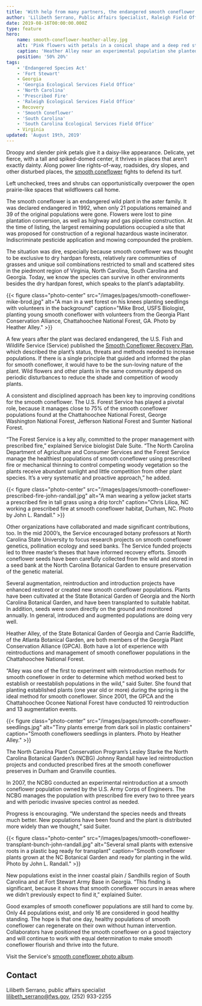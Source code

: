 ```yaml
---
title: 'With help from many partners, the endangered smooth coneflower fights to come back'
author: 'Lilibeth Serrano, Public Affairs Specialist, Raleigh Field Office'
date: 2019-08-16T00:00:00.000Z
type: feature
hero:
    name: smooth-coneflower-heather-alley.jpg
    alt: 'Pink flowers with petals in a conical shape and a deep red stigma.'
    caption: 'Heather Alley near an experimental population she planted for her master thesis. Photo courtesy of Heather Alley.'
    position: '50% 20%'
tags:
    - 'Endangered Species Act'
    - 'Fort Stewart'
    - Georgia
    - 'Georgia Ecological Services Field Office'
    - 'North Carolina'
    - 'Prescribed Fire'
    - 'Raleigh Ecological Services Field Office'
    - Recovery
    - 'Smooth Coneflower'
    - 'South Carolina'
    - 'South Carolina Ecological Services Field Office'
    - Virginia
updated: 'August 19th, 2019'
---
```


Droopy and slender pink petals give it a daisy-like appearance. Delicate, yet fierce, with a tall and spiked-domed center, it thrives in places that aren’t exactly dainty. Along power line rights-of-way, roadsides, dry slopes, and other disturbed places, the [smooth coneflower](https://ecos.fws.gov/ecp0/profile/speciesProfile?spcode=Q293) fights to defend its turf.

Left unchecked, trees and shrubs can opportunistically overpower the open prairie-like spaces that wildflowers call home.

The smooth coneflower is an endangered wild plant in the aster family. It was declared endangered in 1992, when only 21 populations remained and 39 of the original populations were gone. Flowers  were lost to pine plantation conversion, as well as highway and gas pipeline construction. At the time of listing, the largest remaining populations occupied a site that was proposed for construction of a regional hazardous waste incinerator. Indiscriminate pesticide application and mowing compounded the problem.

The situation was dire, especially because smooth coneflower was thought to be exclusive to dry hardpan forests, relatively rare communities of grasses and unique soil combinations restricted to small and scattered sites in the piedmont region of Virginia, North Carolina, South Carolina and Georgia. Today, we know the species can survive in other environments besides the dry hardpan forest, which speaks to the plant’s adaptability.

{{< figure class="photo-center" src="/images/pages/smooth-coneflower-mike-brod.jpg" alt="A man in a wet forest on his knees planting seedlings with volunteers in the background" caption="Mike Brod, USFS Biologist, planting young smooth coneflower with volunteers from the Georgia Plant Conservation Alliance, Chattahoochee National Forest, GA. Photo by Heather Alley." >}}

A few years after the plant was declared endangered, the U.S. Fish and Wildlife Service (Service) published the [Smooth Coneflower Recovery Plan](https://ecos.fws.gov/docs/recovery_plan/950418.pdf), which  described the plant’s status, threats and methods needed to increase populations. If there is a single principle that guided and informed the plan for smooth coneflower, it would have to be the sun-loving nature of the plant. Wild flowers and other plants in the same community depend on periodic disturbances to reduce the shade and competition of woody plants.

A consistent and disciplined approach has been key to improving conditions for the smooth coneflower. The U.S. Forest Service has played a pivotal role, because it manages close to 75% of the smooth coneflower populations found at the Chattahoochee National Forest, George Washington National Forest, Jefferson National Forest and Sumter National Forest.

“The Forest Service is a key ally, committed to the proper management with prescribed fire,” explained Service biologist Dale Suite. “The North Carolina Department of Agriculture and Consumer Services and the Forest Service manage the healthiest populations of smooth coneflower using prescribed fire or mechanical thinning to control competing woody vegetation so the plants receive abundant sunlight and little competition from other plant species. It’s a very systematic and proactive approach,” he added.

{{< figure class="photo-center" src="/images/pages/smooth-coneflower-prescribed-fire-john-randall.jpg" alt="A man wearing a yellow jacket starts a prescribed fire in tall grass using a drip torch" caption="Chris Lilioa, NC working a prescribed fire at smooth coneflower habitat, Durham, NC. Photo by John L. Randall." >}}

Other organizations have collaborated and made significant contributions, too. In the mid 2000’s, the Service encouraged botany professors at North Carolina State University to focus research projects on smooth coneflower genetics, pollination ecology and seed banks.  The Service funded projects led to three master’s theses that have informed recovery efforts. Smooth coneflower seeds have been carefully collected from the wild and stored in a seed bank at the North Carolina Botanical Garden to ensure preservation of the genetic material.

Several augmentation, reintroduction and introduction projects have enhanced restored or created new smooth coneflower populations.  Plants have been cultivated at the State Botanical Garden of Georgia and the North Carolina Botanical Garden, and have been transplanted to suitable habitat. In addition, seeds were sown directly on the ground and monitored annually. In general, introduced and augmented populations are doing very well.

Heather Alley, of the State Botanical Garden of Georgia and Carrie Radcliffe, of the Atlanta Botanical Garden, are both members of the Georgia Plant Conservation Alliance (GPCA). Both  have a lot of experience with reintroductions and management of smooth coneflower populations in the Chattahoochee National Forest.

“Alley was one of the first to experiment with reintroduction methods for smooth coneflower in order to determine which method worked best to establish or reestablish populations in the wild,” said Suiter.  She found that planting established plants (one year old or more) during the spring is the ideal method for smooth coneflower. Since 2001, the GPCA and the Chattahoochee Oconee National Forest have conducted 10 reintroduction and 13 augmentation events.

{{< figure class="photo-center" src="/images/pages/smooth-coneflower-seedlings.jpg" alt="Tiny plants emerge from dark soil in plastic containers" caption="Smooth coneflowers seedlings in planters. Photo by Heather Alley." >}}

The North Carolina Plant Conservation Program’s  Lesley Starke the North Carolina Botanical Garden’s  (NCBG) Johnny Randall have led reintroduction projects and conducted prescribed fires at the smooth coneflower preserves in Durham and Granville counties.

In 2007, the NCBG conducted an experimental reintroduction at a smooth coneflower population owned by the U.S. Army Corps of Engineers. The NCBG manages the population with prescribed fire every two to three years and with periodic invasive species control as needed.

Progress is encouraging. “We understand the species needs and threats much better. New populations have been found and the plant is distributed more widely than we thought,” said Suiter.

{{< figure class="photo-center" src="/images/pages/smooth-coneflower-transplant-bunch-john-randall.jpg" alt="Several small plants with extensive roots in a plastic bag ready for transplant" caption="Smooth coneflower plants grown at the NC Botanical Garden and ready for planting in the wild. Photo by John L. Randall." >}}

New populations exist in the inner coastal plain / Sandhills region of South Carolina and at Fort Stewart Army Base in Georgia. “This finding is significant, because it shows that smooth coneflower occurs in areas where we didn’t previously expect to find it,” explained Suiter.

Good examples of smooth coneflower populations are still hard to come by. Only 44 populations exist, and only 16 are considered in good healthy standing.  The hope is that one day, healthy populations of smooth coneflower can regenerate on their own without human intervention. Collaborators have positioned the smooth coneflower on a good trajectory and will continue to work with equal determination to make smooth coneflower flourish and thrive into the future.

Visit the Service's [smooth coneflower photo album](https://www.flickr.com/photos/usfwssoutheast/sets/72157700403252534/).

## Contact

Lilibeth Serrano, public affairs specialist  
[lilibeth_serrano@fws.gov](mailto:lilibeth_serrano@fws.gov), (252) 933-2255